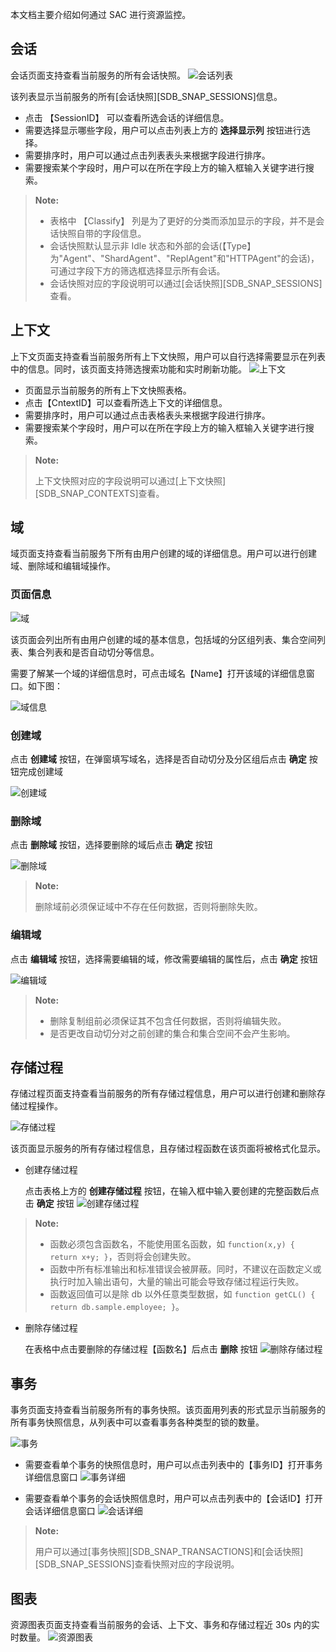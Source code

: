本文档主要介绍如何通过 SAC 进行资源监控。

会话
----
会话页面支持查看当前服务的所有会话快照。
![会话列表][sessions_list_1]

该列表显示当前服务的所有[会话快照][SDB_SNAP_SESSIONS]信息。
  - 点击 【SessionID】 可以查看所选会话的详细信息。
  - 需要选择显示哪些字段，用户可以点击列表上方的 **选择显示列** 按钮进行选择。
  - 需要排序时，用户可以通过点击列表表头来根据字段进行排序。
  - 需要搜索某个字段时，用户可以在所在字段上方的输入框输入关键字进行搜索。

> **Note:**
>
> - 表格中 【Classify】 列是为了更好的分类而添加显示的字段，并不是会话快照自带的字段信息。
> - 会话快照默认显示非 Idle 状态和外部的会话(【Type】为"Agent"、"ShardAgent"、"ReplAgent"和"HTTPAgent"的会话)，可通过字段下方的筛选框选择显示所有会话。
> - 会话快照对应的字段说明可以通过[会话快照][SDB_SNAP_SESSIONS]查看。

上下文
----
上下文页面支持查看当前服务所有上下文快照，用户可以自行选择需要显示在列表中的信息。同时，该页面支持筛选搜索功能和实时刷新功能。
![上下文][contexts_list_1]

- 页面显示当前服务的所有上下文快照表格。
- 点击【CntextID】可以查看所选上下文的详细信息。
- 需要排序时，用户可以通过点击表格表头来根据字段进行排序。
- 需要搜索某个字段时，用户可以在所在字段上方的输入框输入关键字进行搜索。

> **Note:**
>
> 上下文快照对应的字段说明可以通过[上下文快照][SDB_SNAP_CONTEXTS]查看。

域
----
域页面支持查看当前服务下所有由用户创建的域的详细信息。用户可以进行创建域、删除域和编辑域操作。

### 页面信息

![域][domain_1]

该页面会列出所有由用户创建的域的基本信息，包括域的分区组列表、集合空间列表、集合列表和是否自动切分等信息。

需要了解某一个域的详细信息时，可点击域名【Name】打开该域的详细信息窗口。如下图：

![域信息][domain_2]

### 创建域

点击 **创建域** 按钮，在弹窗填写域名，选择是否自动切分及分区组后点击 **确定** 按钮完成创建域

![创建域][domain_3]

### 删除域

点击 **删除域** 按钮，选择要删除的域后点击 **确定** 按钮

![删除域][domain_4]

   > **Note:**
   >
   > 删除域前必须保证域中不存在任何数据，否则将删除失败。

### 编辑域

点击 **编辑域** 按钮，选择需要编辑的域，修改需要编辑的属性后，点击 **确定** 按钮

![编辑域][domain_5]

   > **Note:**
   > - 删除复制组前必须保证其不包含任何数据，否则将编辑失败。
   > - 是否更改自动切分对之前创建的集合和集合空间不会产生影响。

存储过程
----
存储过程页面支持查看当前服务的所有存储过程信息，用户可以进行创建和删除存储过程操作。

![存储过程][procedures_1]

该页面显示服务的所有存储过程信息，且存储过程函数在该页面将被格式化显示。

  - 创建存储过程
     
     点击表格上方的 **创建存储过程** 按钮，在输入框中输入要创建的完整函数后点击 **确定** 按钮
         ![创建存储过程][procedures_2]

 > **Note:**
 >
 >   - 函数必须包含函数名，不能使用匿名函数，如 `function(x,y) { return x+y; }`，否则将会创建失败。
 >   - 函数中所有标准输出和标准错误会被屏蔽。同时，不建议在函数定义或执行时加入输出语句，大量的输出可能会导致存储过程运行失败。
 >   - 函数返回值可以是除 db 以外任意类型数据，如 `function getCL() { return db.sample.employee; }`。

  - 删除存储过程
      
     在表格中点击要删除的存储过程【函数名】后点击 **删除** 按钮
         ![删除存储过程][procedures_3]


事务
----
事务页面支持查看当前服务所有的事务快照。该页面用列表的形式显示当前服务的所有事务快照信息，从列表中可以查看事务各种类型的锁的数量。

![事务][transactions_1]


- 需要查看单个事务的快照信息时，用户可以点击列表中的【事务ID】打开事务详细信息窗口
  ![事务详细][transactions_2]

- 需要查看单个事务的会话快照信息时，用户可以点击列表中的【会话ID】打开会话详细信息窗口
  ![会话详细][transactions_3]

> **Note:**
>
> 用户可以通过[事务快照][SDB_SNAP_TRANSACTIONS]和[会话快照][SDB_SNAP_SESSIONS]查看快照对应的字段说明。

图表
----
资源图表页面支持查看当前服务的会话、上下文、事务和存储过程近 30s 内的实时数量。
![资源图表][charts_1]



[^_^]:
    本文使用的所有引用和链接
[SDB_SNAP_DATABASE]:manual/Manual/Snapshot/SDB_SNAP_DATABASE.md
[SDB_SNAP_TRANSACTIONS]:manual/Manual/Snapshot/SDB_SNAP_TRANSACTIONS.md
[SDB_SNAP_SESSIONS]:manual/Manual/Snapshot/SDB_SNAP_SESSIONS.md
[SDB_SNAP_CONTEXTS]:manual/Manual/Snapshot/SDB_SNAP_CONTEXTS.md

[sessions_list_1]:images/SAC/Monitor/sessions_list_1.png
[contexts_list_1]:images/SAC/Monitor/contexts_list_1.png
[domain_1]:images/SAC/Monitor/domain_1.png
[domain_2]:images/SAC/Monitor/domain_2.png
[domain_3]:images/SAC/Monitor/domain_3.png
[domain_4]:images/SAC/Monitor/domain_4.png
[domain_5]:images/SAC/Monitor/domain_5.png
[procedures_1]:images/SAC/Monitor/procedures_1.png
[procedures_2]:images/SAC/Monitor/procedures_2.png
[procedures_3]:images/SAC/Monitor/procedures_3.png
[transactions_1]:images/SAC/Monitor/transactions_1.png
[transactions_2]:images/SAC/Monitor/transactions_2.png
[transactions_3]:images/SAC/Monitor/transactions_3.png
[charts_1]:images/SAC/Monitor/charts_1.png